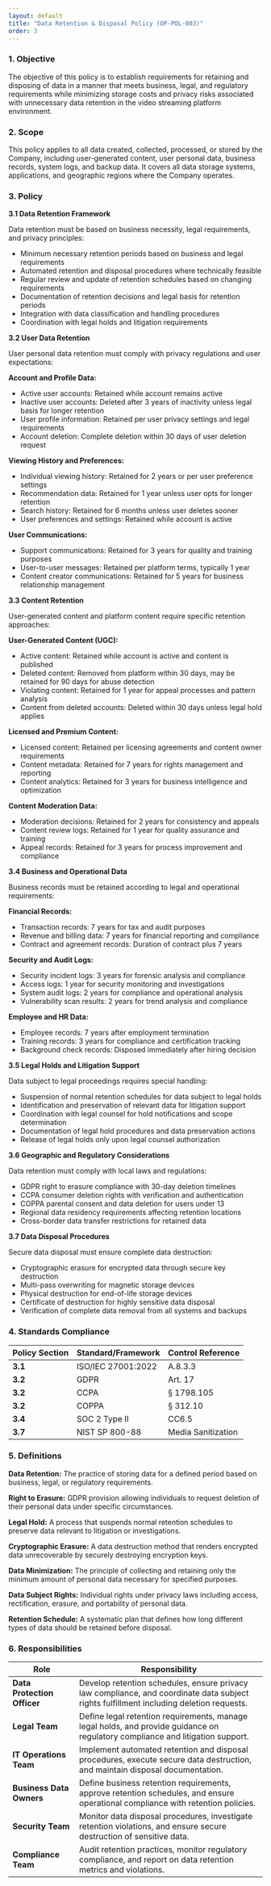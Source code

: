 ```yaml
---
layout: default
title: "Data Retention & Disposal Policy (OP-POL-003)"
order: 3
---
```


### 1. Objective

The objective of this policy is to establish requirements for retaining and disposing of data in a manner that meets business, legal, and regulatory requirements while minimizing storage costs and privacy risks associated with unnecessary data retention in the video streaming platform environment.

### 2. Scope

This policy applies to all data created, collected, processed, or stored by the Company, including user-generated content, user personal data, business records, system logs, and backup data. It covers all data storage systems, applications, and geographic regions where the Company operates.

### 3. Policy

**3.1 Data Retention Framework**

Data retention must be based on business necessity, legal requirements, and privacy principles:
- Minimum necessary retention periods based on business and legal requirements
- Automated retention and disposal procedures where technically feasible
- Regular review and update of retention schedules based on changing requirements
- Documentation of retention decisions and legal basis for retention periods
- Integration with data classification and handling procedures
- Coordination with legal holds and litigation requirements

**3.2 User Data Retention**

User personal data retention must comply with privacy regulations and user expectations:

**Account and Profile Data:**
- Active user accounts: Retained while account remains active
- Inactive user accounts: Deleted after 3 years of inactivity unless legal basis for longer retention
- User profile information: Retained per user privacy settings and legal requirements
- Account deletion: Complete deletion within 30 days of user deletion request

**Viewing History and Preferences:**
- Individual viewing history: Retained for 2 years or per user preference settings
- Recommendation data: Retained for 1 year unless user opts for longer retention
- Search history: Retained for 6 months unless user deletes sooner
- User preferences and settings: Retained while account is active

**User Communications:**
- Support communications: Retained for 3 years for quality and training purposes
- User-to-user messages: Retained per platform terms, typically 1 year
- Content creator communications: Retained for 5 years for business relationship management

**3.3 Content Retention**

User-generated content and platform content require specific retention approaches:

**User-Generated Content (UGC):**
- Active content: Retained while account is active and content is published
- Deleted content: Removed from platform within 30 days, may be retained for 90 days for abuse detection
- Violating content: Retained for 1 year for appeal processes and pattern analysis
- Content from deleted accounts: Deleted within 30 days unless legal hold applies

**Licensed and Premium Content:**
- Licensed content: Retained per licensing agreements and content owner requirements
- Content metadata: Retained for 7 years for rights management and reporting
- Content analytics: Retained for 3 years for business intelligence and optimization

**Content Moderation Data:**
- Moderation decisions: Retained for 2 years for consistency and appeals
- Content review logs: Retained for 1 year for quality assurance and training
- Appeal records: Retained for 3 years for process improvement and compliance

**3.4 Business and Operational Data**

Business records must be retained according to legal and operational requirements:

**Financial Records:**
- Transaction records: 7 years for tax and audit purposes
- Revenue and billing data: 7 years for financial reporting and compliance
- Contract and agreement records: Duration of contract plus 7 years

**Security and Audit Logs:**
- Security incident logs: 3 years for forensic analysis and compliance
- Access logs: 1 year for security monitoring and investigations
- System audit logs: 2 years for compliance and operational analysis
- Vulnerability scan results: 2 years for trend analysis and compliance

**Employee and HR Data:**
- Employee records: 7 years after employment termination
- Training records: 3 years for compliance and certification tracking
- Background check records: Disposed immediately after hiring decision

**3.5 Legal Holds and Litigation Support**

Data subject to legal proceedings requires special handling:
- Suspension of normal retention schedules for data subject to legal holds
- Identification and preservation of relevant data for litigation support
- Coordination with legal counsel for hold notifications and scope determination
- Documentation of legal hold procedures and data preservation actions
- Release of legal holds only upon legal counsel authorization

**3.6 Geographic and Regulatory Considerations**

Data retention must comply with local laws and regulations:
- GDPR right to erasure compliance with 30-day deletion timelines
- CCPA consumer deletion rights with verification and authentication
- COPPA parental consent and data deletion for users under 13
- Regional data residency requirements affecting retention locations
- Cross-border data transfer restrictions for retained data

**3.7 Data Disposal Procedures**

Secure data disposal must ensure complete data destruction:
- Cryptographic erasure for encrypted data through secure key destruction
- Multi-pass overwriting for magnetic storage devices
- Physical destruction for end-of-life storage devices
- Certificate of destruction for highly sensitive data disposal
- Verification of complete data removal from all systems and backups

### 4. Standards Compliance

| **Policy Section** | **Standard/Framework** | **Control Reference** |
| --- | --- | --- |
| **3.1** | ISO/IEC 27001:2022 | A.8.3.3 |
| **3.2** | GDPR | Art. 17 |
| **3.2** | CCPA | § 1798.105 |
| **3.2** | COPPA | § 312.10 |
| **3.4** | SOC 2 Type II | CC6.5 |
| **3.7** | NIST SP 800-88 | Media Sanitization |

### 5. Definitions

**Data Retention:** The practice of storing data for a defined period based on business, legal, or regulatory requirements.

**Right to Erasure:** GDPR provision allowing individuals to request deletion of their personal data under specific circumstances.

**Legal Hold:** A process that suspends normal retention schedules to preserve data relevant to litigation or investigations.

**Cryptographic Erasure:** A data destruction method that renders encrypted data unrecoverable by securely destroying encryption keys.

**Data Minimization:** The principle of collecting and retaining only the minimum amount of personal data necessary for specified purposes.

**Data Subject Rights:** Individual rights under privacy laws including access, rectification, erasure, and portability of personal data.

**Retention Schedule:** A systematic plan that defines how long different types of data should be retained before disposal.

### 6. Responsibilities

| Role | Responsibility |
| --- | --- |
| **Data Protection Officer** | Develop retention schedules, ensure privacy law compliance, and coordinate data subject rights fulfillment including deletion requests. |
| **Legal Team** | Define legal retention requirements, manage legal holds, and provide guidance on regulatory compliance and litigation support. |
| **IT Operations Team** | Implement automated retention and disposal procedures, execute secure data destruction, and maintain disposal documentation. |
| **Business Data Owners** | Define business retention requirements, approve retention schedules, and ensure operational compliance with retention policies. |
| **Security Team** | Monitor data disposal procedures, investigate retention violations, and ensure secure destruction of sensitive data. |
| **Compliance Team** | Audit retention practices, monitor regulatory compliance, and report on data retention metrics and violations. |
